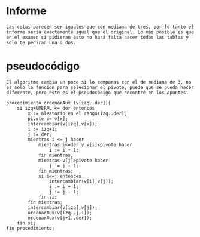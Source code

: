 # Informe
    Las cotas parecen ser iguales que con mediana de tres, por lo tanto el informe sería exactamente igual que el original. Lo más posible es que en el examen si pidieran esto no hará falta hacer todas las tablas y solo te pediran una o dos.
# pseudocódigo
    El algoritmo cambia un poco si lo comparas con el de mediana de 3, no es solo la funcion para selecionar el pivote, puede que se pueda hacer diferente, pero este es el pseudocódigo que encontré en los apuntes.
```
procedimiento ordenarAux (v[izq..der]){
    si izq+UMBRAL <= der entonces
        x := aleatorio en el rango(izq..der);
        pivote := v[x];
        intercambiar(v[izq],v[x]);
        i := izq+1;
        j := der;
        mientras i <= j hacer
            mientras i<=der y v[i]<pivote hacer
                i := i + 1;
            fin mientras;
            mientras v[j]>pivote hacer
                j := j - 1;
            fin mientras;
            si i<=j entonces
                intercambiar(v[i],v[j]);
                i := i + 1;
                j := j - 1;
            fin si;
        fin mientras;
        intercambiar(v[izq],v[j]);
        ordenarAux(v[izq..j-1]);
        ordenarAux(v[j+1..der]);
    fin si;
fin procedimiento;
```
